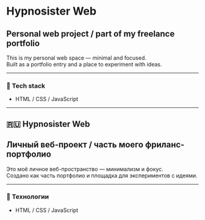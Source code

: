 # Hypnosister Web

## Personal web project / part of my freelance portfolio

This is my personal web space — minimal and focused.  
Built as a portfolio entry and a place to experiment with ideas.

---

### 🔧 Tech stack

- HTML / CSS / JavaScript

---

## 🇷🇺 Hypnosister Web

## Личный веб-проект / часть моего фриланс-портфолио

Это моё личное веб-пространство — минимализм и фокус.  
Создано как часть портфолио и площадка для экспериментов с идеями.

---

### 🔧 Технологии

- HTML / CSS / JavaScript
